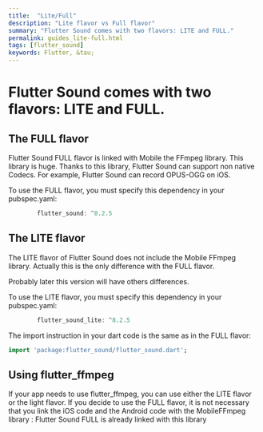 ```yaml
---
title:  "Lite/Full"
description: "Lite flavor vs Full flavor"
summary: "Flutter Sound comes with two flavors: LITE and FULL."
permalink: guides_lite-full.html
tags: [flutter_sound]
keywords: Flutter, &tau;
---
```

# Flutter Sound comes with two flavors: LITE and FULL.

## The FULL flavor

Flutter Sound FULL flavor is linked with Mobile the FFmpeg library.
This library is huge.
Thanks to this library, Flutter Sound can support non native Codecs.
For example, Flutter Sound can record OPUS-OGG on iOS.

To use the FULL flavor, you must specify this dependency  in your pubspec.yaml:

```dart
        flutter_sound: ^8.2.5
```

## The LITE flavor

The LITE flavor of Flutter Sound does not include the Mobile FFmpeg library.
Actually this is the only difference with the FULL flavor.

Probably later this version will have others differences.

To use the LITE flavor, you must specify this dependency  in your pubspec.yaml:

```dart
        flutter_sound_lite: ^8.2.5
```

The import instruction in your dart code is the same as in the FULL flavor:

```dart
import 'package:flutter_sound/flutter_sound.dart';
```

## Using flutter_ffmpeg

If your app needs to use flutter_ffmpeg, you can use either the LITE flavor or the light flavor.
If you decide to use the FULL flavor, it is not necessary that you link the iOS code
and the Android code with the MobileFFmpeg library : Flutter Sound FULL is already linked
with this library